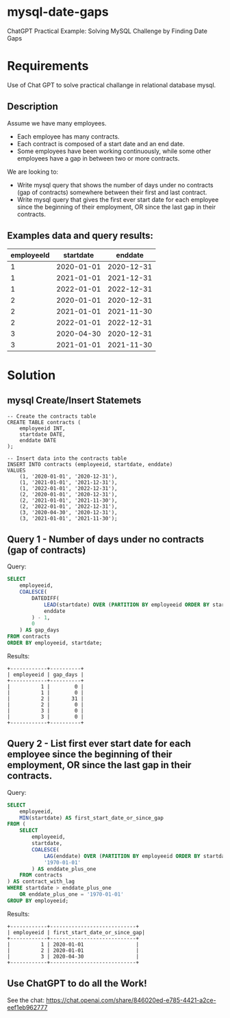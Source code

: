 # mysql-date-gaps
ChatGPT Practical Example: Solving MySQL Challenge by Finding Date Gaps

# Requirements

Use of Chat GPT to solve practical challange in relational database mysql.

## Description 
Assume we have many employees. 
- Each employee has many contracts.
- Each contract is composed of a start date and an end date. 
- Some employees have been working continuously, while some other employees have a gap in between two or more contracts.

We are looking to:
- Write mysql query that shows the number of days under no contracts (gap of contracts) somewhere between their first and last contract. 
- Write mysql query that gives the first ever start date for each employee since the beginning of their employment, OR since the last gap in their contracts. 

## Examples data and query results:

| employeeId | startdate   | enddate     |
|------------|-------------|-------------|
| 1          | 2020-01-01  | 2020-12-31  |
| 1          | 2021-01-01  | 2021-12-31  |
| 1          | 2022-01-01  | 2022-12-31  |
| 2          | 2020-01-01  | 2020-12-31  |
| 2          | 2021-01-01  | 2021-11-30  |
| 2          | 2022-01-01  | 2022-12-31  |
| 3          | 2020-04-30  | 2020-12-31  |
| 3          | 2021-01-01  | 2021-11-30  |

# Solution
## mysql Create/Insert Statemets

```mysql
-- Create the contracts table
CREATE TABLE contracts (
    employeeid INT,
    startdate DATE,
    enddate DATE
);

-- Insert data into the contracts table
INSERT INTO contracts (employeeid, startdate, enddate)
VALUES
    (1, '2020-01-01', '2020-12-31'),
    (1, '2021-01-01', '2021-12-31'),
    (1, '2022-01-01', '2022-12-31'),
    (2, '2020-01-01', '2020-12-31'),
    (2, '2021-01-01', '2021-11-30'),
    (2, '2022-01-01', '2022-12-31'),
    (3, '2020-04-30', '2020-12-31'),
    (3, '2021-01-01', '2021-11-30');
```

## Query 1 - Number of days under no contracts (gap of contracts)
Query:
```sql
SELECT 
    employeeid,
    COALESCE(
        DATEDIFF(
            LEAD(startdate) OVER (PARTITION BY employeeid ORDER BY startdate), 
            enddate
        ) - 1, 
        0
    ) AS gap_days
FROM contracts
ORDER BY employeeid, startdate;
```

Results:
```
+------------+----------+
| employeeid | gap_days |
+------------+----------+
|          1 |        0 |
|          1 |        0 |
|          2 |       31 |
|          2 |        0 |
|          3 |        0 |
|          3 |        0 |
+------------+----------+
```

## Query 2 - List first ever start date for each employee since the beginning of their employment, OR since the last gap in their contracts. 

Query:
```sql
SELECT
    employeeid,
    MIN(startdate) AS first_start_date_or_since_gap
FROM (
    SELECT 
        employeeid,
        startdate,
        COALESCE(
            LAG(enddate) OVER (PARTITION BY employeeid ORDER BY startdate) + INTERVAL 1 DAY, 
            '1970-01-01'
        ) AS enddate_plus_one
    FROM contracts
) AS contract_with_lag
WHERE startdate > enddate_plus_one
    OR enddate_plus_one = '1970-01-01'
GROUP BY employeeid;
```

Results:
```
+------------+----------------------------+
| employeeid | first_start_date_or_since_gap|
+------------+----------------------------+
|          1 | 2020-01-01                 |
|          2 | 2020-01-01                 |
|          3 | 2020-04-30                 |
+------------+----------------------------+

```

## Use ChatGPT to do all the Work!
See the chat:
https://chat.openai.com/share/846020ed-e785-4421-a2ce-eef1eb962777
